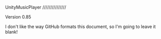 UnityMusicPlayer
///////////////

Version 0.85

I don't like the way GitHub formats this document, so I'm going to leave it blank!
